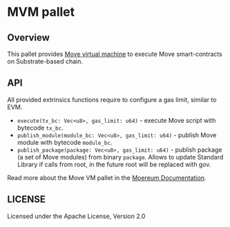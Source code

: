 # MVM pallet

## Overview

This pallet provides [Move virtual machine](https://github.com/pontem-network/sp-move-mv) to execute Move smart-contracts on
Substrate-based chain.

## API

All provided extrinsics functions require to configure a gas limit, similar to EVM.

 - `execute(tx_bc: Vec<u8>, gas_limit: u64)` - execute Move script with bytecode `tx_bc`.
 - `publish_module(module_bc: Vec<u8>, gas_limit: u64)` - publish Move module with bytecode `module_bc`.
 - `publish_package(package: Vec<u8>, gas_limit: u64)` - publish package (a set of Move modules) from binary `package`. Allows to update Standard Library if calls from root, in the future root will be replaced with gov.

Read more about the Move VM pallet in the [Moereum Documentation](https://docs.moereum.network/03.-move-vm/move_vm).

## LICENSE

Licensed under the Apache License, Version 2.0
